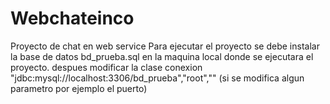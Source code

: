# Webchateinco
Proyecto de chat en web service
Para ejecutar el proyecto se debe instalar la base de datos bd_prueba.sql en la maquina local donde se ejecutara el proyecto.
despues modificar la clase conexion "jdbc:mysql://localhost:3306/bd_prueba","root","" (si se modifica algun parametro por ejemplo el puerto)
